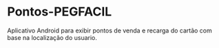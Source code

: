 # Pontos-PEGFACIL
Aplicativo Android para exibir pontos de venda e recarga do cartão com base na localização do usuario.
